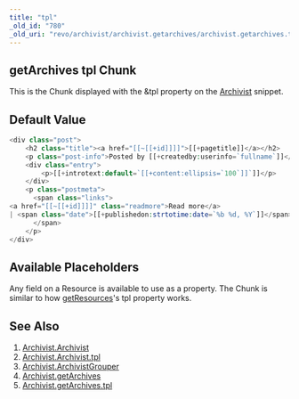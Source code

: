 ```yaml
---
title: "tpl"
_old_id: "780"
_old_uri: "revo/archivist/archivist.getarchives/archivist.getarchives.tpl"
---
```


## getArchives tpl Chunk

This is the Chunk displayed with the &tpl property on the [Archivist](extras/archivist/archivist.getarchives "Archivist.getArchives") snippet.

## Default Value

``` php 
<div class="post">
    <h2 class="title"><a href="[[~[[+id]]]]">[[+pagetitle]]</a></h2>
    <p class="post-info">Posted by [[+createdby:userinfo=`fullname`]]</p>
    <div class="entry">
        <p>[[+introtext:default=`[[+content:ellipsis=`100`]]`]]</p>
    </div>
    <p class="postmeta">
      <span class="links">
<a href="[[~[[+id]]]]" class="readmore">Read more</a> 
| <span class="date">[[+publishedon:strtotime:date=`%b %d, %Y`]]</span>
      </span>
    </p>
</div>
```

## Available Placeholders

Any field on a Resource is available to use as a property. The Chunk is similar to how [getResources](extras/getresources "getResources")'s tpl property works.

## See Also

1. [Archivist.Archivist](extras/archivist/archivist.archivist)
  1. [Archivist.Archivist.tpl](extras/archivist/archivist.archivist/archivist.archivist.tpl)
2. [Archivist.ArchivistGrouper](extras/archivist/archivist.archivistgrouper)
3. [Archivist.getArchives](extras/archivist/archivist.getarchives)
  1. [Archivist.getArchives.tpl](extras/archivist/archivist.getarchives/archivist.getarchives.tpl)